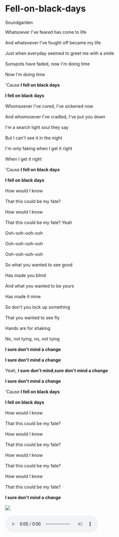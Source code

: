 # Fell-on-black-days
Soundgarden
<!DOCTYPE html>
<html>

<head>
  <meta charset="utf-8">
  <meta name="viewport" content="width=device-width">
  <title>Fell on Black Days</title>
  <link href="style.css" rel="stylesheet" type="text/css" />
</head>

<body>
 Whatsoever I've feared has come to life<br></br>
And whatsoever I've fought off became my life<br></br>
Just when everyday seemed to greet me with a smile<br></br>
Sunspots have faded, now I'm doing time<br></br>
Now I'm doing time<br></br>
'Cause <b>I fell on black days</b><br></br>
<b>I fell on black days</b><br></br>
Whomsoever I've cured, I've sickened now<br></br>
And whomsoever I've cradled, I've put you down<br></br>
I'm a search light soul they say<br></br>
But I can't see it in the night<br></br>
I'm only faking when I get it right<br></br>
When I get it right<br></br>
'Cause <b>I fell on black days</b><br></br>
<b>I fell on black days</b><br></br>
How would I know<br></br>
That this could be my fate?<br></br>
How would I know<br></br>
That this could be my fate? Yeah<br></br>
Ooh-ooh-ooh-ooh<br></br>
Ooh-ooh-ooh-ooh<br></br>
Ooh-ooh-ooh-ooh<br></br>
So what you wanted to see good<br></br>
Has made you blind<br></br>
And what you wanted to be yours<br></br>
Has made it mine<br></br>
So don't you lock up something<br></br>
That you wanted to see fly<br></br>
Hands are for shaking<br></br>
No, not tying, no, not tying<br></br>
<b>I sure don't mind a change</b><br></br>
<b>I sure don't mind a change</b><br></br>
Yeah, <b>I sure don't mind</b>,<b>sure don't mind a change</b> <br></br>
<b>I sure don't mind a change</b><br></br>
'Cause <b>I fell on black days</b><br></br>
<b>I fell on black days</b><br></br>
How would I know<br></br>
That this could be my fate?<br></br>
How would I know<br></br>
That this could be my fate?<br></br>
How would I know<br></br>
That this could be my fate?<br></br>
How would I know<br></br>
That this could be my fate?<br></br>
<b>I sure don't mind a change</b><br></br>
  <img src="soundgarden.jpg"><br></br>
  <audio src="Soundgarden - Fell On Black Days (Official Video).mp4"controls><audio>
  
  <script src="script.js"></script>

</body>

</html>
